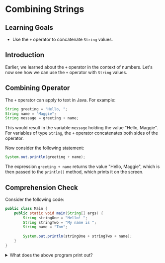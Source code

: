 # Combining Strings

## Learning Goals

- Use the `+` operator to concatenate `String` values.

## Introduction

Earlier, we learned about the `+` operator in the context of numbers. Let's now
see how we can use the `+` operator with `String` values.

## Combining Operator

The `+` operator can apply to text in Java. For example:

```java
String greeting = "Hello, ";
String name = "Maggie";
String message = greeting + name;
```

This would result in the variable `message` holding the value "Hello, Maggie".
For variables of type `String`, the `+` operator concatenates both sides of the
operator.

Now consider the following statement:

```java
System.out.println(greeting + name);
```

The expression `greeting + name` returns the value "Hello, Maggie", which is
then passed to the `println()` method, which prints it on the screen.

## Comprehension Check

Consider the following code:
```java
public class Main {
    public static void main(String[] args) {
        String stringOne = "Hello! ";
        String stringTwo = "My name is ";
        String name = "Tom";
        
        System.out.println(stringOne + stringTwo + name);
    }
}
```

<details>
  <summary>What does the above program print out?</summary>

  <p>Answer:<br><code>Hello! My name is Tom</code></p>

  <p>Java will concatenate the three Strings together by using the `+` operand.</p>

</details>